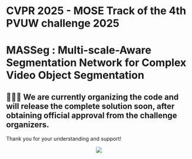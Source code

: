 # CVPR 2025 - MOSE Track of the 4th PVUW challenge 2025

# MASSeg : Multi-scale-Aware Segmentation Network for Complex Video Object Segmentation

## 🚧🚧🚧 We are currently organizing the code and will release the complete solution soon, after obtaining official approval from the challenge organizers. 

Thank you for your understanding and support!

<p align="middle">
    <img src="fig/INC.png">
</p>
